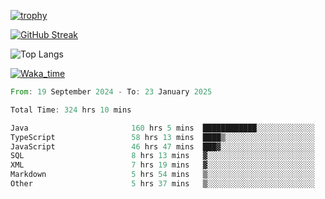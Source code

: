 <!--
**ren-joey/ren-joey** is a ✨ _special_ ✨ repository because its `README.md` (this file) appears on your GitHub profile.

Here are some ideas to get you started:

- 🔭 I’m currently working on ...
- 🌱 I’m currently learning ...
- 👯 I’m looking to collaborate on ...
- 🤔 I’m looking for help with ...
- 💬 Ask me about ...
- 📫 How to reach me: ...
- 😄 Pronouns: ...
- ⚡ Fun fact: ...
-->

[![trophy](https://github-profile-trophy.vercel.app/?username=ren-joey&theme=darkhub&column=5)](https://github.com/ren-joey)

[![GitHub Streak](https://streak-stats.demolab.com/?user=ren-joey&theme=dark)](https://github.com/ren-joey)

![Top Langs](https://github-readme-stats.vercel.app/api/top-langs?username=ren-joey&show_icons=true&layout=compact&locale=en&hide=html,CSS,scss,Pug,Twig&theme=dark)

[![Waka_time](https://github-readme-stats.vercel.app/api/wakatime?username=joeyren&theme=dark)](https://github.com/ren-joey)

<!--START_SECTION:waka-->

```rust
From: 19 September 2024 - To: 23 January 2025

Total Time: 324 hrs 10 mins

Java                       160 hrs 5 mins  ████████████░░░░░░░░░░░░░   48.54 %
TypeScript                 58 hrs 13 mins  ████▒░░░░░░░░░░░░░░░░░░░░   17.66 %
JavaScript                 46 hrs 47 mins  ███▓░░░░░░░░░░░░░░░░░░░░░   14.19 %
SQL                        8 hrs 13 mins   ▓░░░░░░░░░░░░░░░░░░░░░░░░   02.49 %
XML                        7 hrs 19 mins   ▓░░░░░░░░░░░░░░░░░░░░░░░░   02.22 %
Markdown                   5 hrs 54 mins   ▒░░░░░░░░░░░░░░░░░░░░░░░░   01.79 %
Other                      5 hrs 37 mins   ▒░░░░░░░░░░░░░░░░░░░░░░░░   01.70 %
```

<!--END_SECTION:waka-->
